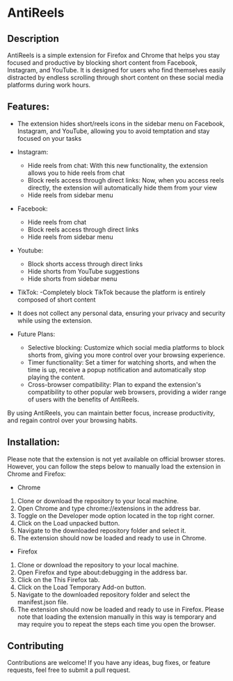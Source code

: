 # AntiReels

## Description

AntiReels is a simple extension for Firefox and Chrome that helps you stay focused and productive by blocking short content from Facebook, Instagram, and YouTube. It is designed for users who find themselves easily distracted by endless scrolling through short content on these social media platforms during work hours.

## Features:

- The extension hides short/reels icons in the sidebar menu on Facebook, Instagram, and YouTube, allowing you to avoid temptation and stay focused on your tasks
- Instagram:
  - Hide reels from chat: With this new functionality, the extension allows you to hide reels from chat
  - Block reels access through direct links: Now, when you access reels directly, the extension will automatically hide them from your view
  - Hide reels from sidebar menu
- Facebook:
  - Hide reels from chat
  - Block reels access through direct links
  - Hide reels from sidebar menu
- Youtube:
  - Block shorts access through direct links
  - Hide shorts from YouTube suggestions
  - Hide shorts from sidebar menu
- TikTok:
  -Completely block TikTok because the platform is entirely composed of short content

- It does not collect any personal data, ensuring your privacy and security while using the extension.
- Future Plans:
  - Selective blocking: Customize which social media platforms to block shorts from, giving you more control over your browsing experience.
  - Timer functionality: Set a timer for watching shorts, and when the time is up, receive a popup notification and automatically stop playing the content.
  - Cross-browser compatibility: Plan to expand the extension's compatibility to other popular web browsers, providing a wider range of users with the benefits of AntiReels.

By using AntiReels, you can maintain better focus, increase productivity, and regain control over your browsing habits.

## Installation:

Please note that the extension is not yet available on official browser stores. However, you can follow the steps below to manually load the extension in Chrome and Firefox:

- Chrome
1. Clone or download the repository to your local machine.
2. Open Chrome and type chrome://extensions in the address bar.
3. Toggle on the Developer mode option located in the top right corner.
4. Click on the Load unpacked button.
5. Navigate to the downloaded repository folder and select it.
6. The extension should now be loaded and ready to use in Chrome.
- Firefox
1. Clone or download the repository to your local machine.
2. Open Firefox and type about:debugging in the address bar.
3. Click on the This Firefox tab.
4. Click on the Load Temporary Add-on button.
5. Navigate to the downloaded repository folder and select the manifest.json file.
6. The extension should now be loaded and ready to use in Firefox.
 Please note that loading the extension manually in this way is temporary and may require you to repeat the steps each time you open the browser.

## Contributing

Contributions are welcome! If you have any ideas, bug fixes, or feature requests, feel free to submit a pull request.
